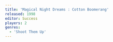 ```yaml
---
title: 'Magical Night Dreams : Cotton Boomerang'
released: 1998
editor: Success
players: 2
genres:
  - 'Shoot Them Up'
---
```

